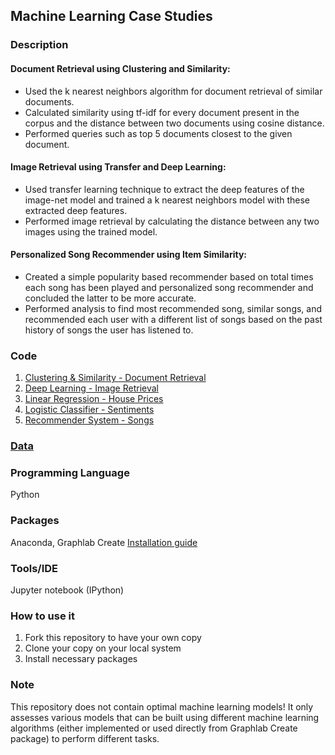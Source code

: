 ## Machine Learning Case Studies

### Description
#### Document Retrieval using Clustering and Similarity:
* Used the k nearest neighbors algorithm for document retrieval of similar documents.
* Calculated similarity using tf-idf for every document present in the corpus and the distance between two documents using cosine distance.
* Performed queries such as top 5 documents closest to the given document. 

#### Image Retrieval using Transfer and Deep Learning:
* Used transfer learning technique to extract the deep features of the image-net model and trained a k nearest neighbors model with these extracted deep features.
* Performed image retrieval by calculating the distance between any two images using the trained model.

#### Personalized Song Recommender using Item Similarity:
* Created a simple popularity based recommender based on total times each song has been played and personalized song recommender and concluded the latter to be more accurate.
* Performed analysis to find most recommended song, similar songs, and recommended each user with a different list of songs based on the past history of songs the user has listened to.

### Code
1. [Clustering & Similarity - Document Retrieval](https://github.com/agrawal-priyank/machine-learning-case-studies/tree/master/clustering-similarity-document-retrieval)
2. [Deep Learning - Image Retrieval](https://github.com/agrawal-priyank/machine-learning-case-studies/tree/master/deep-learning-image-retrieval)
3. [Linear Regression - House Prices](https://github.com/agrawal-priyank/machine-learning-case-studies/tree/master/linear-regression-house-prices)
4. [Logistic Classifier - Sentiments](https://github.com/agrawal-priyank/machine-learning-case-studies/tree/master/logistic-classifier-sentiments)
5. [Recommender System - Songs](https://github.com/agrawal-priyank/machine-learning-case-studies/tree/master/recommender-system-songs)

### [Data](https://github.com/agrawal-priyank/machine-learning-case-studies/tree/master/data)

### Programming Language
Python

### Packages
Anaconda, Graphlab Create [Installation guide](https://turi.com/learn/coursera/)

### Tools/IDE 
Jupyter notebook (IPython)

### How to use it
1. Fork this repository to have your own copy
2. Clone your copy on your local system
3. Install necessary packages

### Note
This repository does not contain optimal machine learning models! It only assesses various models that can be built using different machine learning algorithms (either implemented or used directly from Graphlab Create package) to perform different tasks.
